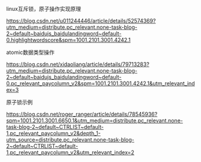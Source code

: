 linux互斥锁，原子操作实现原理

https://blog.csdn.net/u011244446/article/details/52574369?utm_medium=distribute.pc_relevant.none-task-blog-2~default~baidujs_baidulandingword~default-0.highlightwordscore&spm=1001.2101.3001.4242.1



atomic数据类型操作

https://blog.csdn.net/xidaoliang/article/details/79713283?utm_medium=distribute.pc_relevant.none-task-blog-2~default~baidujs_baidulandingword~default-0.pc_relevant_paycolumn_v2&spm=1001.2101.3001.4242.1&utm_relevant_index=3



原子锁示例

https://blog.csdn.net/roger_ranger/article/details/78545936?spm=1001.2101.3001.6650.1&utm_medium=distribute.pc_relevant.none-task-blog-2~default~CTRLIST~default-1.pc_relevant_paycolumn_v2&depth_1-utm_source=distribute.pc_relevant.none-task-blog-2~default~CTRLIST~default-1.pc_relevant_paycolumn_v2&utm_relevant_index=2